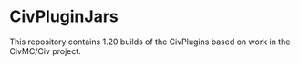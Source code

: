 # CivPluginJars

This repository contains 1.20 builds of the CivPlugins based on work in the CivMC/Civ project.
